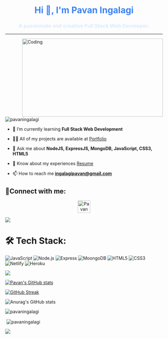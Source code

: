 <h1 align="center" style="color:#3B82F6">Hi 👋, I'm Pavan Ingalagi</h1>
<h3 align="center" style="color:#DBEAFE">A passionate and creative Full Stack Web Developer.</h3>

<hr>
<img align="right" alt="Coding" width="450" height="250" src="https://camo.githubusercontent.com/8ba1e66bcfa048214cf17f235c341742347c9c248831d044aa888acbeec89502/68747470733a2f2f63646e2e6472696262626c652e636f6d2f75736572732f313239323637372f73637265656e73686f74732f363133393136372f6d656469612f66636637666430633631396262383737303635333330373932343039313566332e676966">

<!-- profile visit section -->
<p align="left"> <img src="https://komarev.com/ghpvc/?username=pavaningalagi&label=Profile%20views&color=0e75b6&style=flat" alt="pavaningalagi" /></p>


<!-- About Me section -->

- 🌱 I’m currently learning **Full Stack Web Development**

- 👨‍💻 All of my projects are available at [Portfolio](https://pavaningalagi.github.io/)

- 💬 Ask me about **NodeJS, ExpressJS, MongoDB, JavaScript, CSS3, HTML5**

- 📄 Know about my experiences <a href="https://drive.google.com/file/d/1EFyDOQnBuZ8qzpgii6FlJOQq3IgRJ00R/view?usp=share_link">Resume</a>

- 📫 How to reach me **ingalagipavan@gmail.com**





<!-- contact section -->
<h2 align="left">📱Connect with me:</h2>
<p align="center">
<a href="https://www.linkedin.com/in/pavaningalagi" target="blank"><img align="center" src="https://raw.githubusercontent.com/rahuldkjain/github-profile-readme-generator/master/src/images/icons/Social/linked-in-alt.svg" alt="Pavan Ingalagi" height="40" width="40" /></a>
</p>
<img src="https://raw.githubusercontent.com/andreasbm/readme/master/assets/lines/colored.png">




<!-- Language section -->

# 🛠 Tech Stack:
![JavaScript](https://img.shields.io/badge/JavaScript-F7DF1E?style=for-the-badge&logo=javascript&logoColor=black) ![Node.js](https://img.shields.io/badge/Node.js-43853D?style=for-the-badge&logo=node.js&logoColor=white) ![Express](https://img.shields.io/badge/Express.js-404D59?style=for-the-badge) ![MoongoDB](https://img.shields.io/badge/MongoDB-4EA94B?style=for-the-badge&logo=mongodb&logoColor=white) ![HTML5](https://img.shields.io/badge/html5-%23E34F26.svg?style=for-the-badge&logo=html5&logoColor=white) ![CSS3](https://img.shields.io/badge/css3-%231572B6.svg?style=for-the-badge&logo=css3&logoColor=white) ![Netlify](https://img.shields.io/badge/Netlify-00C7B7?style=for-the-badge&logo=netlify&logoColor=white) ![Heroku](https://img.shields.io/badge/Heroku-430098?style=for-the-badge&logo=heroku&logoColor=white)

<img src="https://raw.githubusercontent.com/andreasbm/readme/master/assets/lines/colored.png">

<p></p>

<!-- Bottom 3 statatics  -->
[![Pavan's GitHub stats](https://github-readme-stats.vercel.app/api?username=pavaningalagi&theme=radical)](https://github.com/pavaningalagi)

[![GitHub Streak](https://github-readme-streak-stats.herokuapp.com/?user=pavaningalagi&theme=neon-dark)](https://git.io/streak-stats)

![Anurag's GitHub stats](https://github-readme-stats.vercel.app/api?username=anuraghazra&show_icons=true)

<p><img align="center" src="https://github-readme-stats.vercel.app/api/top-langs?username=pavaningalagi&show_icons=true&locale=en&layout=compact&theme=dark" alt="pavaningalagi" /></p>

<p>&nbsp;<img align="center" src="https://github-readme-stats.vercel.app/api?username=pavaningalagi&show_icons=true&locale=en&layout=compact&theme=dark" alt="pavaningalagi" /></p>

<img src="https://raw.githubusercontent.com/andreasbm/readme/master/assets/lines/colored.png">
